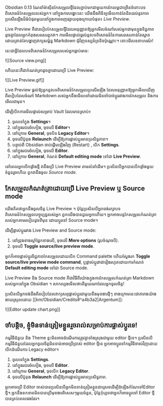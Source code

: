 Obsidian 0.13 ណែនាំម៉ាស៊ីនកែសម្រួលថ្មីដែលភ្ជាប់មកជាមួយការកែលម្អជាច្រើនចំពោះបទពិសោធន៍កែសម្រួលរបស់អ្នក។ នៅក្នុងការបង្ហោះនេះ យើងនឹងពិនិត្យមើលកាន់តែដិតដល់នូវភាពប្រសើរឡើងដ៏ធំបំផុតមួយនៅក្នុងការចេញផ្សាយចុងក្រោយបំផុត៖ _Live Preview_.

Live Preview គឺជារបៀបកែសម្រួលថ្មីដែលអនុញ្ញាតឱ្យអ្នកមើលចំណាំរបស់អ្នកជាមុនក្នុងទិដ្ឋភាពដូចគ្នាដែលអ្នកកំពុងសរសេរពួកវា។ ការមើលផ្ទាល់ផ្តល់នូវបទពិសោធន៍នៃការសរសេរកាន់តែស្អាត ដោយគ្រាន់តែបង្ហាញវាក្យសម្ព័ន្ធ Markdown ជុំវិញទស្សន៍ទ្រនិចប៉ុណ្ណោះ។ តោះមើលឧទាហរណ៍!

  
នេះជាអ្វីដែលបទពិសោធន៍កែសម្រួលរបស់អ្នកធ្លាប់មាន:

![[Source view.png]]

ហើយនេះគឺជាកំណត់ត្រាដូចគ្នាដោយប្រើ Live Preview:

![[Live Preview.gif]]

Live Preview ផ្តល់ឱ្យអ្នកនូវបទពិសោធន៍កែសម្រួលប្រសើរឡើង ដែលអនុញ្ញាតឱ្យអ្នកមើលឃើញពីរបៀបដែលចំណាំ Markdown របស់អ្នកនឹងមើលទៅដោយមិនចាំបាច់ប្តូររវាងការកែសម្រួល និងការមើលជាមុន។

  
ដើម្បីបើកការមើលផ្ទាល់សម្រាប់​ Vault ដែលមានស្រាប់៖

1. ចូលទៅ​ក្នុង **Settings**។
2. នៅក្នុងរបារចំហៀង, ចុចលើ **Editor**។
3. នៅក្រោម **General**, ចុចបិទ **Legacy Editor**។
4. ចុចលើប៊ូតុង **Relaunch** ដើម្បីឱ្យការផ្លាស់ប្តូរមានប្រសិទ្ធភាព។
5. បន្ទាប់ពី Obsidian ចាប់ផ្តើមឡើងវិញ​​ (Restart) , បើក **Settings**.
6. នៅក្នុងរបារចំហៀង, ចុចលើ **Editor**.
7. នៅក្រោម **General**, កំណត់ **Default editing mode** ទៅជា **Live Preview**.

នៅពេលអ្នកបើកផ្ទាំងថ្មី វានឹងប្រើ Live Preview តាមលំនាំដើម។ ប្រសិនបើអ្នកបានបើកផ្ទាំងមួយចំនួនរួចហើយ ពួកវានឹងចូល _Source mode_.

## កែសម្រួលកំណត់ត្រាដោយប្រើ Live Preview ឬ Source mode

យើងគិតថាអ្នកនឹងចូលចិត្ត Live Preview ។ ប៉ុន្តែប្រសិនបើអ្នកចង់រក្សាបទពិសោធន៍កែសម្រួលបច្ចុប្បន្នរបស់អ្នក ពួកយើងបានជួយអ្នកហើយ។ អ្នកអាចបន្តកែសម្រួលកំណត់ត្រារបស់អ្នកតាមរបៀបដូចពីមុន ដោយប្តូរទៅ Source mode។

ដើម្បីផ្លាស់ប្តូររវាង Live Preview and Source mode:

1. នៅជ្រុងខាងស្តាំផ្នែកខាងលើ, ចុចលើ **More options** (រូបចំណុចបី).
2. ចុចលើ **Toggle source/live preview mode**.

អ្នកក៏អាចផ្លាស់ប្តូរទិដ្ឋភាពកែសម្រួលដោយបើក​​ Command palette ហើយស្វែងរក **Toggle source/live preview mode command**, ឬផ្លាស់ប្តូរវាជារៀងរហូតដោយការកំណត់ **Default editing mode** ទៅជា Source mode.

Live Preview និង Source mode គឺជាវិធីពីរយ៉ាងក្នុងការកែសម្រួលកំណត់ត្រា Markdown របស់អ្នកនៅក្នុង Obsidian ។ សាកល្បងមើលថាតើមួយណាដែលអ្នកចូលចិត្ត!

ប្រសិនបើអ្នកចង់ដឹងពីរបៀបដែលវាក្យសព្ទផ្លាស់ប្តូរជាមួយនឹងមុខងារថ្មីៗ ខាងក្រោមនេះជាតារាងយ៉ាងងាយស្រួលដោយ [[km/Obsidian/Credits#^a4b3a2|Argentum]]:

![[Editor update chart.png]]

## ចាំ​បន្តិច, ខ្ញុំមិនទាន់ត្រៀមខ្លួនរួចរាល់សម្រាប់ការផ្លាស់ប្តូរទេ!

កម្មវិធីជំនួយ និង Theme ខ្លះមិនអាចដំណើរការត្រូវគ្នាទាំងស្រុងជាមួយ editor ថ្មីទេ។ ប្រសិនបើកម្មវិធីជំនួយដែលអ្នកចូលចិត្តមិនទាន់អាចប្រើប្រាស់ editor ថ្មីទេ អ្នកអាចប្តូរទៅកម្មវិធីចាស់វិញដោយបើកដំណើរការ Legacy editor។

1. ចូលទៅ​ក្នុង **Settings**.
2. នៅក្នុងរបារចំហៀង, ចុចលើ **Editor**.
3. នៅក្រោម **General**, ចុចបើក **Legacy Editor**.
4. ចុចលើប៊ូតុង **Relaunch** ដើម្បីឱ្យការផ្លាស់ប្តូរមានប្រសិទ្ធភាព.

អ្នក​អាច​ប្រើ​​ Editor ​ចាស់​បាន​ប្រសិន​បើ​អ្នក​មិន​ទាន់​ត្រៀម​ខ្លួន​ជា​ស្រេច​ដើម្បី​ដំឡើង​កំណែ​ទៅ​​ Editor ថ្មី។ អ្នកនឹងខកខានមិនបានប្រើមុខងារពិសេសៗមួយចំនួន, ប៉ុន្តែកុំភ្លេចថាអ្នកក៏អាចប្តូរទៅ Editor ថ្មីបានគ្រប់ពេលផងដែរ។
